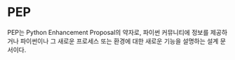 # PEP 
PEP는 Python Enhancement Proposal의 약자로, 파이썬 커뮤니티에 정보를 제공하거나 파이썬이나 그 새로운 프로세스 또는 환경에 대한 새로운 기능을 설명하는 설계 문서이다. 